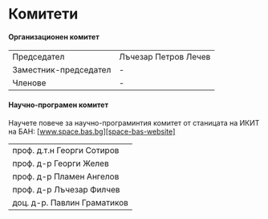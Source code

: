 # Комитети

#### Организационен комитет
|                       |                      |
| --------------------- | -------------------- |
| Председател           | Лъчезар Петров Лечев |
| Заместник-председател | -                    |
| Членове               | -                    |


#### Научно-програмен комитет

Научете повече за научно-програминтия комитет от станицата на ИКИТ на БАН: [www.space.bas.bg][space-bas-website]

[space-bas-website]: http://space.bas.bg

|                             |
| --------------------------- |
| проф. д.т.н Георги Сотиров  |
| проф. д-р Георги Желев      |
| проф. д-р Пламен Ангелов    |
| проф. д-р Лъчезар Филчев    |
| доц. д-р. Павлин Граматиков |